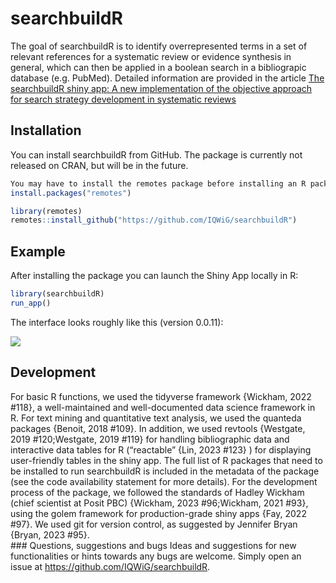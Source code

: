 
<!-- README.md is generated from README.Rmd. Please edit that file -->

# searchbuildR

<!-- badges: start -->
<!-- badges: end -->

The goal of searchbuildR is to identify overrepresented terms in a set
of relevant references for a systematic review or evidence synthesis in
general, which can then be applied in a boolean search in a bibliograpic
database (e.g. PubMed). Detailed information are provided in the article
[The searchbuildR shiny app: A new implementation of the objective
approach for search strategy development in systematic
reviews](https://doi.org/10.1002/cesm.12078)

## Installation

You can install searchbuildR from GitHub. The package is currently not
released on CRAN, but will be in the future.

``` r
You may have to install the remotes package before installing an R package from github
install.packages("remotes")
```

``` r
library(remotes)
remotes::install_github("https://github.com/IQWiG/searchbuildR")
```

## Example

After installing the package you can launch the Shiny App locally in R:

``` r
library(searchbuildR)
run_app()
```

The interface looks roughly like this (version 0.0.11):

<img src="inst/extdata/screenshot_searchbuildR.png"/>

## Development

For basic R functions, we used the tidyverse framework {Wickham, 2022
\#118}, a well-maintained and well-documented data science framework in
R. For text mining and quantitative text analysis, we used the quanteda
packages {Benoit, 2018 \#109}. In addition, we used revtools {Westgate,
2019 \#120;Westgate, 2019 \#119} for handling bibliographic data and
interactive data tables for R (“reactable” {Lin, 2023 \#123} ) for
displaying user-friendly tables in the shiny app. The full list of R
packages that need to be installed to run searchbuildR is included in
the metadata of the package (see the code availability statement for
more details). For the development process of the package, we followed
the standards of Hadley Wickham (chief scientist at Posit PBC) {Wickham,
2023 \#96;Wickham, 2021 \#93}, using the golem framework for
production-grade shiny apps {Fay, 2022 \#97}. We used git for version
control, as suggested by Jennifer Bryan {Bryan, 2023 \#95}.  
\### Questions, suggestions and bugs Ideas and suggestions for new
functionalities or hints towards any bugs are welcome. Simply open an
issue at <https://github.com/IQWiG/searchbuildR>.
